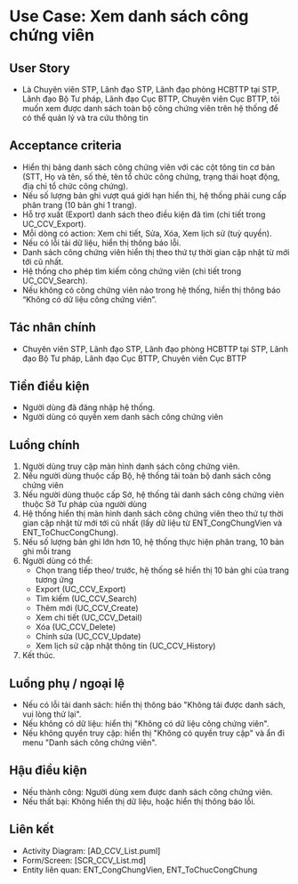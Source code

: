# Use Case: Xem danh sách công chứng viên

## User Story
- Là Chuyên viên STP, Lãnh đạo STP, Lãnh đạo phòng HCBTTP tại STP, Lãnh đạo Bộ Tư pháp, Lãnh đạo Cục BTTP, Chuyên viên Cục BTTP, tôi muốn xem được danh sách toàn bộ công chứng viên trên hệ thống để có thể quản lý và tra cứu thông tin

## Acceptance criteria
- Hiển thị bảng danh sách công chứng viên với các cột tông tin cơ bản (STT, Họ và tên, số thẻ, tên tổ chức công chứng, trạng thái hoạt động, địa chỉ tổ chức công chứng).
- Nếu số lượng bản ghi vượt quá giới hạn hiển thị, hệ thống phải cung cấp phân trang (10 bản ghi 1 trang).
- Hỗ trợ xuất (Export) danh sách theo điều kiện đã tìm  (chi tiết trong UC_CCV_Export).
- Mỗi dòng có action: Xem chi tiết, Sửa, Xóa, Xem lịch sử (tuỳ quyền).  
- Nếu có lỗi tải dữ liệu, hiển thị thông báo lỗi.
- Danh sách công chứng viên hiển thị theo thứ tự thời gian cập nhật từ mới tới cũ nhất.
- Hệ thống cho phép tìm kiếm công chứng viên (chi tiết trong UC_CCV_Search).    
- Nếu không có công chứng viên nào trong hệ thống, hiển thị thông báo “Không có dữ liệu công chứng viên”.  

## Tác nhân chính
- Chuyên viên STP, Lãnh đạo STP, Lãnh đạo phòng HCBTTP tại STP, Lãnh đạo Bộ Tư pháp, Lãnh đạo Cục BTTP, Chuyên viên Cục BTTP

## Tiền điều kiện
- Người dùng đã đăng nhập hệ thống.
- Người dùng có quyền xem danh sách công chứng viên

## Luồng chính
1. Người dùng truy cập màn hình danh sách công chứng viên.
2. Nếu người dùng thuộc cấp Bộ, hệ thống tải toàn bộ danh sách công chứng viên
3. Nếu người dùng thuộc cấp Sở, hệ thống tải danh sách công chứng viên thuộc Sở Tư pháp của người dùng
4. Hệ thống hiển thị màn hình danh sách công chứng viên theo thứ tự thời gian cập nhật từ mới tới cũ nhất (lấy dữ liệu từ ENT_CongChungVien và ENT_ToChucCongChung).
5. Nếu số lượng bản ghi lớn hơn 10, hệ thống thực hiện phân trang, 10 bản ghi mỗi trang
6. Người dùng có thể:
   - Chọn trang tiếp theo/ trước, hệ thống sẽ hiển thị 10 bản ghi của trang tương ứng
   - Export (UC_CCV_Export)
   - Tìm kiếm (UC_CCV_Search)
   - Thêm mới (UC_CCV_Create)
   - Xem chi tiết (UC_CCV_Detail)
   - Xóa (UC_CCV_Delete)
   - Chỉnh sửa (UC_CCV_Update)
   - Xem lịch sử cập nhật thông tin (UC_CCV_History)
7. Kết thúc.

## Luồng phụ / ngoại lệ
- Nếu có lỗi tải danh sách: hiển thị thông báo "Không tải được danh sách, vui lòng thử lại".
- Nếu không có dữ liệu: hiển thị "Không có dữ liệu công chứng viên".
- Nếu không quyền truy cập: hiển thị "Không có quyền truy cập" và ẩn đi menu "Danh sách công chứng viên".

## Hậu điều kiện
- Nếu thành công: Người dùng xem được danh sách công chứng viên.
- Nếu thất bại: Không hiển thị dữ liệu, hoặc hiển thị thông báo lỗi.

## Liên kết
- Activity Diagram: [AD_CCV_List.puml]
- Form/Screen: [SCR_CCV_List.md]
- Entity liên quan: ENT_CongChungVien, ENT_ToChucCongChung
